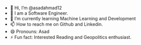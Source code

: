 - 👋 Hi, I’m @asadahmad12
- 👀 I am a Software Engineer.
- 🌱 I’m currently learning Machine Learning and Development
- 📫 How to reach me on Github and Linkedin.
- 😄 Pronouns: Asad
- ⚡ Fun fact: Interested Reading and Geopolitics enthusiast.

<!---
asadahmad12/asadahmad12 is a ✨ special ✨ repository because its `README.md` (this file) appears on your GitHub profile.
You can click the Preview link to take a look at your changes.
--->
